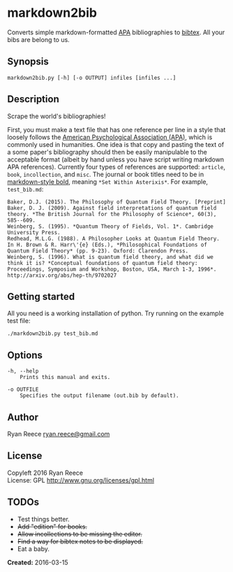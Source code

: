 # markdown2bib

Converts simple markdown-formatted [APA](http://www.library.arizona.edu/search/reference/citation-apa.html)
bibliographies to [bibtex](https://verbosus.com/bibtex-style-examples.html).
All your bibs are belong to us.

## Synopsis

    markdown2bib.py [-h] [-o OUTPUT] infiles [infiles ...]

## Description

Scrape the world's bibliographies!

First, you must make a text file that has one reference per line in a style that loosely follows the
[American Psychological Association (APA)](http://www.library.arizona.edu/search/reference/citation-apa.html),
which is commonly used in humanities.
One idea is that copy and pasting the text of a some paper's bibliography should then be easily manipulable 
to the acceptable format (albeit by hand unless you have script writing markdown APA references).
Currently four types of references are supported: `article`, `book`, `incollection`, and `misc`.
The journal or book titles need to be in [markdown-style bold](http://daringfireball.net/projects/markdown/syntax),
meaning `*Set Within Asterixis*`. For example, `test_bib.md`:

    Baker, D.J. (2015). The Philosophy of Quantum Field Theory. [Preprint]
    Baker, D. J. (2009). Against field interpretations of quantum field theory. *The British Journal for the Philosophy of Science*, 60(3), 585--609.
    Weinberg, S. (1995). *Quantum Theory of Fields, Vol. 1*. Cambridge University Press.
    Redhead, M.L.G. (1988). A Philosopher Looks at Quantum Field Theory. In H. Brown & R. Harr\'{e} (Eds.), *Philosophical Foundations of Quantum Field Theory* (pp. 9-23). Oxford: Clarendon Press.
    Weinberg, S. (1996). What is quantum field theory, and what did we think it is? *Conceptual foundations of quantum field theory: Proceedings, Symposium and Workshop, Boston, USA, March 1-3, 1996*. http://arxiv.org/abs/hep-th/9702027

## Getting started

All you need is a working installation of python.
Try running on the example test file:

    ./markdown2bib.py test_bib.md

## Options

    -h, --help
        Prints this manual and exits.
        
    -o OUTFILE
        Specifies the output filename (out.bib by default).

## Author

Ryan Reece  <ryan.reece@gmail.com>                

## License

Copyleft 2016 Ryan Reece       
License: GPL <http://www.gnu.org/licenses/gpl.html>

## TODOs

-   Test things better.
-   ~~Add "edition" for books.~~
-   ~~Allow incollections to be missing the editor.~~
-   ~~Find a way for bibtex notes to be displayed.~~
-   Eat a baby.


**Created:** 2016-03-15

